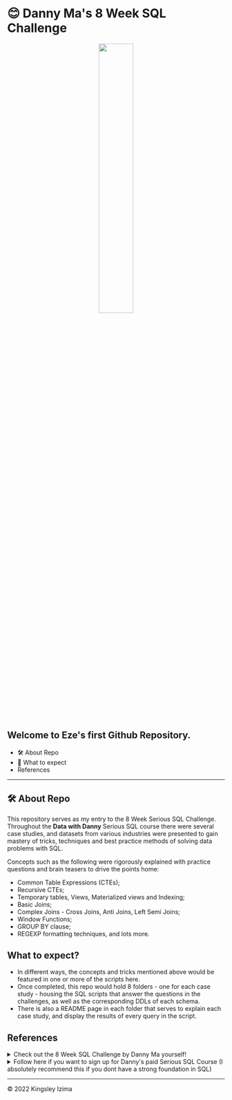 # 😊 Danny Ma's 8 Week SQL Challenge

<p align="center">

<img src="https://user-images.githubusercontent.com/60517587/175916811-83b01187-1a33-4bc2-9d8f-7a29115b2233.png" width=40% height=40% />

## Welcome to Eze's first Github Repository.

* 🛠️ About Repo
* 📂 What to expect
* References
  
---

## 🛠️ About Repo

This repository serves as my entry to the 8 Week Serious SQL Challenge.
Throughout the **Data with Danny** Serious SQL course there were several case studies, and datasets from various industries were presented to gain mastery of tricks, techniques and best practice methods of solving data problems with SQL.

Concepts such as the following were rigorously explained with practice questions and brain teasers to drive the points home:

* Common Table Expressions (CTEs);
* Recursive CTEs;
* Temporary tables, Views, Materialized views and Indexing;
* Basic Joins;
* Complex Joins - Cross Joins, Anti Joins, Left Semi Joins;
* Window Functions;
* GROUP BY clause;
* REGEXP formatting techniques, and lots more.

## What to expect? 
* In different ways, the concepts and tricks mentioned above would be featured in one or more of the scripts here.
* Once completed, this repo would hold 8 folders - one for each case study - housing the SQL scripts that answer the questions in the challenges, as well as the corresponding DDLs of each schema.
* There is also a README page in each folder that serves to explain each case study, and display the results of every query in the script.


## References
<details>
<summary>
Check out the 8 Week SQL Challenge by Danny Ma yourself!
</summary>
https://8weeksqlchallenge.com/getting-started/
</details>


<details>
<summary>
Follow here if you want to sign up for Danny's paid Serious SQL Course (I absolutely recommend this if you dont have a strong foundation in SQL)
</summary>
https://www.datawithdanny.com/
</details>


---


<p>&copy; 2022 Kingsley Izima</p>
